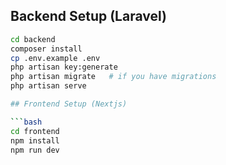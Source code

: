 ## Backend Setup (Laravel)

```bash
cd backend
composer install
cp .env.example .env
php artisan key:generate
php artisan migrate   # if you have migrations
php artisan serve

## Frontend Setup (Nextjs)

```bash
cd frontend
npm install
npm run dev
